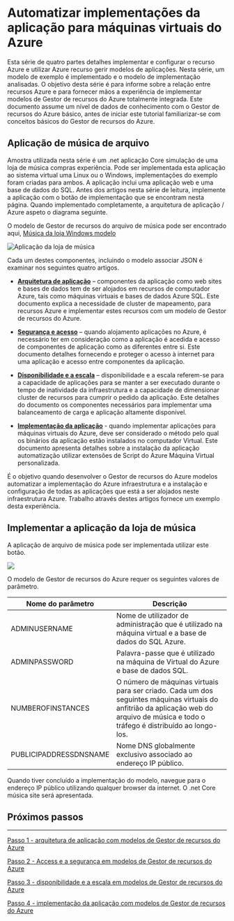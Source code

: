 <properties
   pageTitle="Azure Máquina Virtual DotNet Core Tutorial 1 | Microsoft Azure"
   description="Tutorial do Azure Máquina Virtual DotNet Core"
   services="virtual-machines-windows"
   documentationCenter="virtual-machines"
   authors="neilpeterson"
   manager="timlt"
   editor="tysonn"
   tags="azure-resource-manager"/>

<tags
   ms.service="virtual-machines-windows"
   ms.devlang="na"
   ms.topic="article"
   ms.tgt_pltfrm="vm-windows"
   ms.workload="infrastructure-services"
   ms.date="10/21/2016"
   ms.author="nepeters"/>

# <a name="automating-application-deployments-to-azure-virtual-machines"></a>Automatizar implementações da aplicação para máquinas virtuais do Azure

Esta série de quatro partes detalhes implementar e configurar o recurso Azure e utilizar Azure recurso gerir modelos de aplicações. Nesta série, um modelo de exemplo é implementado e o modelo de implementação analisadas. O objetivo desta série é para informe sobre a relação entre recursos Azure e para fornecer mãos a experiência de implementar modelos de Gestor de recursos do Azure totalmente integrada. Este documento assume um nível de dados de conhecimento com o Gestor de recursos do Azure básico, antes de iniciar este tutorial familiarizar-se com conceitos básicos do Gestor de recursos do Azure.

## <a name="music-store-application"></a>Aplicação de música de arquivo

Amostra utilizada nesta série é um .net aplicação Core simulação de uma loja de música compras experiência. Pode ser implementada esta aplicação ao sistema virtual uma Linux ou o Windows, implementações do exemplo foram criadas para ambos. A aplicação inclui uma aplicação web e uma base de dados do SQL. Antes dos artigos nesta série de leitura, implemente a aplicação com o botão de implementação que se encontram nesta página. Quando implementado completamente, a arquitetura de aplicação / Azure aspeto o diagrama seguinte. 

O modelo de Gestor de recursos do arquivo de música pode ser encontrado aqui, [Música da loja Windows modelo](https://github.com/Microsoft/dotnet-core-sample-templates/tree/master/dotnet-core-music-windows)

![Aplicação da loja de música](./media/virtual-machines-windows-dotnet-core/music-store.png)

Cada um destes componentes, incluindo o modelo associar JSON é examinar nos seguintes quatro artigos.

- [**Arquitetura de aplicação**](./virtual-machines-windows-dotnet-core-2-architecture.md) – componentes da aplicação como web sites e bases de dados tem de ser alojados em recursos de computador Azure, tais como máquinas virtuais e bases de dados Azure SQL. Este documento explica a necessidade de cluster de mapeamento, para recursos Azure e implementar estes recursos com um modelo de Gestor de recursos do Azure. 

- [**Segurança e acesso**](./virtual-machines-windows-dotnet-core-3-access-security.md) – quando alojamento aplicações no Azure, é necessário ter em consideração como a aplicação é acedida e acesso de componentes de aplicação como as diferentes entre si. Este documento detalhes fornecendo e proteger o acesso à internet para uma aplicação e acesso entre componentes da aplicação.

- [**Disponibilidade e a escala**](./virtual-machines-windows-dotnet-core-4-availability-scale.md) – disponibilidade e a escala referem-se para a capacidade de aplicações para se manter a ser executado durante o tempo de inatividade da infraestrutura e a capacidade de dimensionar cluster de recursos para cumprir o pedido da aplicação. Este detalhes do documento os componentes necessários para implementar uma balanceamento de carga e aplicação altamente disponível.

- [**Implementação da aplicação**](./virtual-machines-windows-dotnet-core-5-app-deployment.md) - quando implementar aplicações para máquinas virtuais do Azure, deve ser considerado o método pelo qual os binários da aplicação estão instalados no computador Virtual. Este documento apresenta detalhes sobre a instalação da aplicação automatização utilizar extensões de Script do Azure Máquina Virtual personalizada.

É o objetivo quando desenvolver o Gestor de recursos do Azure modelos automatizar a implementação do Azure infraestrutura e a instalação e configuração de todas as aplicações que está a ser alojados neste infraestrutura Azure. Trabalho através destes artigos fornece um exemplo desta experiência.

## <a name="deploy-the-music-store-application"></a>Implementar a aplicação da loja de música

A aplicação de arquivo de música pode ser implementada utilizar este botão.

<a href="https://portal.azure.com/#create/Microsoft.Template/uri/https%3A%2F%2Fraw.githubusercontent.com%2FMicrosoft%2Fdotnet-core-sample-templates%2Fmaster%2Fdotnet-core-music-windows%2Fazuredeploy.json" target="_blank">
    <img src="http://azuredeploy.net/deploybutton.png"/>
</a>

O modelo de Gestor de recursos do Azure requer os seguintes valores de parâmetro.

|Nome do parâmetro |Descrição   |
|---|---|
|ADMINUSERNAME   | Nome de utilizador de administração que é utilizado na máquina virtual e a base de dados do SQL Azure.  |
|ADMINPASSWORD | Palavra-passe que é utilizado na máquina de Virtual do Azure e base de dados SQL.  |
|NUMBEROFINSTANCES | O número de máquinas virtuais para ser criado. Cada um dos seguintes máquinas virtuais do anfitrião da aplicação web do arquivo de música e todo o tráfego é distribuído ao longo-los. |
|PUBLICIPADDRESSDNSNAME | Nome DNS globalmente exclusivo associado ao endereço IP público. |

Quando tiver concluído a implementação do modelo, navegue para o endereço IP público utilizando qualquer browser da internet. O .net Core música site será apresentada.

## <a name="next-steps"></a>Próximos passos

<hr>

[Passo 1 - arquitetura de aplicação com modelos de Gestor de recursos do Azure](./virtual-machines-windows-dotnet-core-2-architecture.md)

[Passo 2 - Access e a segurança em modelos de Gestor de recursos do Azure](./virtual-machines-windows-dotnet-core-3-access-security.md)

[Passo 3 - disponibilidade e a escala em modelos de Gestor de recursos do Azure](./virtual-machines-windows-dotnet-core-4-availability-scale.md)

[Passo 4 - implementação da aplicação com modelos de Gestor de recursos do Azure](./virtual-machines-windows-dotnet-core-5-app-deployment.md)


